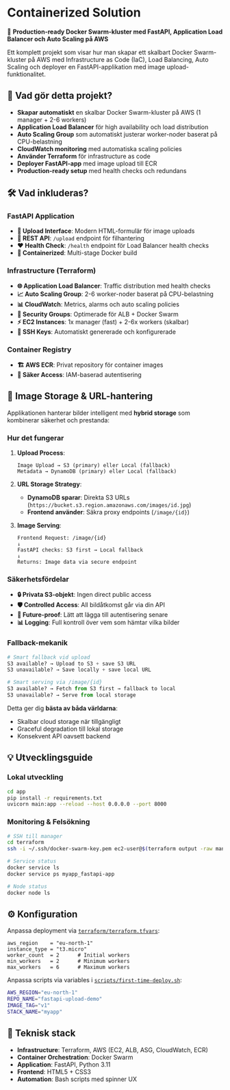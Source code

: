 # Containerized Solution

🐳 **Production-ready Docker Swarm-kluster med FastAPI, Application Load Balancer och Auto Scaling på AWS**

Ett komplett projekt som visar hur man skapar ett skalbart Docker Swarm-kluster på AWS med Infrastructure as Code (IaC), Load Balancing, Auto Scaling och deployer en FastAPI-applikation med image upload-funktionalitet.

## 🎯 Vad gör detta projekt?

- **Skapar automatiskt** en skalbar Docker Swarm-kluster på AWS (1 manager + 2-6 workers)
- **Application Load Balancer** för high availability och load distribution
- **Auto Scaling Group** som automatiskt justerar worker-noder baserat på CPU-belastning
- **CloudWatch monitoring** med automatiska scaling policies
- **Använder Terraform** för infrastructure as code
- **Deployer FastAPI-app** med image upload till ECR
- **Production-ready setup** med health checks och redundans

## 🛠️ Vad inkluderas?

### FastAPI Application

- **📁 Upload Interface**: Modern HTML-formulär för image uploads
- **🔗 REST API**: `/upload` endpoint för filhantering
- **❤️ Health Check**: `/health` endpoint för Load Balancer health checks
- **🐳 Containerized**: Multi-stage Docker build

### Infrastructure (Terraform)

- **🌐 Application Load Balancer**: Traffic distribution med health checks
- **📈 Auto Scaling Group**: 2-6 worker-noder baserat på CPU-belastning
- **📊 CloudWatch**: Metrics, alarms och auto scaling policies
- **🔐 Security Groups**: Optimerade för ALB + Docker Swarm
- **⚡ EC2 Instances**: 1x manager (fast) + 2-6x workers (skalbar)
- **🔑 SSH Keys**: Automatiskt genererade och konfigurerade

### Container Registry

- **🏗️ AWS ECR**: Privat repository för container images
- **🔐 Säker Access**: IAM-baserad autentisering

## 📸 Image Storage & URL-hantering

Applikationen hanterar bilder intelligent med **hybrid storage** som kombinerar säkerhet och prestanda:

### Hur det fungerar

1. **Upload Process**:

   ```
   Image Upload → S3 (primary) eller Local (fallback)
   Metadata → DynamoDB (primary) eller Local (fallback)
   ```

2. **URL Storage Strategy**:

   - **DynamoDB sparar**: Direkta S3 URLs (`https://bucket.s3.region.amazonaws.com/images/id.jpg`)
   - **Frontend använder**: Säkra proxy endpoints (`/image/{id}`)

3. **Image Serving**:
   ```
   Frontend Request: /image/{id}
   ↓
   FastAPI checks: S3 first → Local fallback
   ↓
   Returns: Image data via secure endpoint
   ```

### Säkerhetsfördelar

- **🔒 Privata S3-objekt**: Ingen direct public access
- **🛡️ Controlled Access**: All bildåtkomst går via din API
- **🔐 Future-proof**: Lätt att lägga till autentisering senare
- **📊 Logging**: Full kontroll över vem som hämtar vilka bilder

### Fallback-mekanik

```python
# Smart fallback vid upload
S3 available? → Upload to S3 + save S3 URL
S3 unavailable? → Save locally + save local URL

# Smart serving via /image/{id}
S3 available? → Fetch from S3 first → fallback to local
S3 unavailable? → Serve from local storage
```

Detta ger dig **bästa av båda världarna**:

- Skalbar cloud storage när tillgängligt
- Graceful degradation till lokal storage
- Konsekvent API oavsett backend

## 💡 Utvecklingsguide

### Lokal utveckling

```bash
cd app
pip install -r requirements.txt
uvicorn main:app --reload --host 0.0.0.0 --port 8000
```

### Monitoring & Felsökning

```bash
# SSH till manager
cd terraform
ssh -i ~/.ssh/docker-swarm-key.pem ec2-user@$(terraform output -raw manager_public_ip)

# Service status
docker service ls
docker service ps myapp_fastapi-app

# Node status
docker node ls
```

## ⚙️ Konfiguration

Anpassa deployment via [`terraform/terraform.tfvars`](terraform/terraform.tfvars):

```hcl
aws_region    = "eu-north-1"
instance_type = "t3.micro"
worker_count  = 2      # Initial workers
min_workers   = 2      # Minimum workers
max_workers   = 6      # Maximum workers
```

Anpassa scripts via variables i [`scripts/first-time-deploy.sh`](scripts/first-time-deploy.sh):

```bash
AWS_REGION="eu-north-1"
REPO_NAME="fastapi-upload-demo"
IMAGE_TAG="v1"
STACK_NAME="myapp"
```

## 🔧 Teknisk stack

- **Infrastructure**: Terraform, AWS (EC2, ALB, ASG, CloudWatch, ECR)
- **Container Orchestration**: Docker Swarm
- **Application**: FastAPI, Python 3.11
- **Frontend**: HTML5 + CSS3
- **Automation**: Bash scripts med spinner UX
